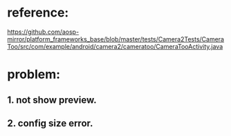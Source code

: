 # reference:
 https://github.com/aosp-mirror/platform_frameworks_base/blob/master/tests/Camera2Tests/CameraToo/src/com/example/android/camera2/cameratoo/CameraTooActivity.java

# problem:
  ## 1. not show preview.

  ## 2. config size error.

